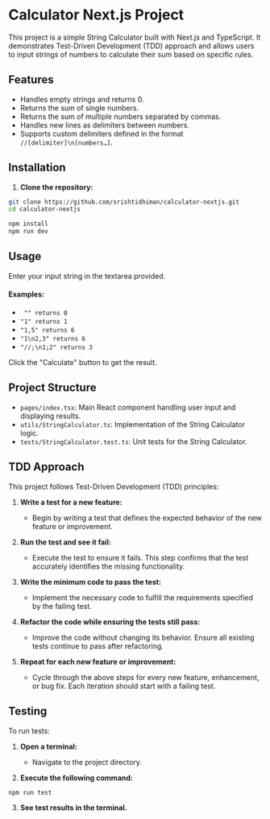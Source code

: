# Calculator Next.js Project

This project is a simple String Calculator built with Next.js and TypeScript. It demonstrates Test-Driven Development (TDD) approach and allows users to input strings of numbers to calculate their sum based on specific rules.

## Features

- Handles empty strings and returns 0.
- Returns the sum of single numbers.
- Returns the sum of multiple numbers separated by commas.
- Handles new lines as delimiters between numbers.
- Supports custom delimiters defined in the format `//[delimiter]\n[numbers…]`.

## Installation

1. **Clone the repository:**
```bash
git clone https://github.com/srishtidhiman/calculator-nextjs.git
cd calculator-nextjs
```

```bash
npm install
npm run dev
```
## Usage
Enter your input string in the textarea provided.

#### Examples:
* ` "" returns 0`
* `"1" returns 1`
* `"1,5" returns 6`
* `"1\n2,3" returns 6`
* `"//;\n1;2" returns 3`

 Click the "Calculate" button to get the result.

## Project Structure
* `pages/index.tsx`: Main React component handling user input and displaying results.
* `utils/StringCalculator.ts`: Implementation of the String Calculator logic.
* `tests/StringCalculator.test.ts`: Unit tests for the String Calculator.

## TDD Approach

This project follows Test-Driven Development (TDD) principles:

1. **Write a test for a new feature:**
   - Begin by writing a test that defines the expected behavior of the new feature or improvement.

2. **Run the test and see it fail:**
   - Execute the test to ensure it fails. This step confirms that the test accurately identifies the missing functionality.

3. **Write the minimum code to pass the test:**
   - Implement the necessary code to fulfill the requirements specified by the failing test.

4. **Refactor the code while ensuring the tests still pass:**
   - Improve the code without changing its behavior. Ensure all existing tests continue to pass after refactoring.

5. **Repeat for each new feature or improvement:**
   - Cycle through the above steps for every new feature, enhancement, or bug fix. Each iteration should start with a failing test.

## Testing

To run tests:

1. **Open a terminal:**
   - Navigate to the project directory.

2. **Execute the following command:**
```bash
npm run test
```
3. **See test results in the terminal.**